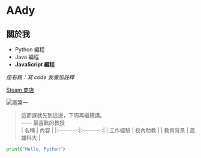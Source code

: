 # AAdy

## 關於我
- Python 編程  
- Java 編程  
- **JavaScript 編程**  

*座右銘：寫 code 我會加註釋*  

[Steam 商店](https://store.steampowered.com/)  

![高第一](https://fullfenblog.tw/wp-content/uploads/pixnet/a42ed5fe05d817bfb0e1e3851aa4337f.jpg)  

> 這節課就先到這邊，下周再繼續講。  
> —— 最喜歡的教授  
| 名稱 | 內容 |
|:--------:|:--------:|
| 工作經驗 | 校內助教 |
| 教育背景 | 高雄科大 |

```python
print("Hello, Python")
```
